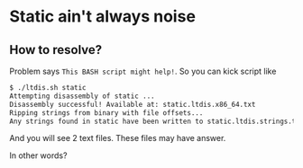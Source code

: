 # Static ain't always noise

## How to resolve?

Problem says `This BASH script might help!`.
So you can kick script like

````bash
$ ./ltdis.sh static 
Attempting disassembly of static ...
Disassembly successful! Available at: static.ltdis.x86_64.txt
Ripping strings from binary with file offsets...
Any strings found in static have been written to static.ltdis.strings.txt with file offset
````

And you will see 2 text files.
These files may have answer.

In other words?